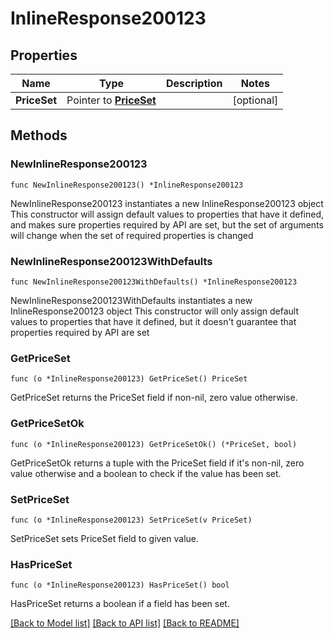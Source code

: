 # InlineResponse200123

## Properties

Name | Type | Description | Notes
------------ | ------------- | ------------- | -------------
**PriceSet** | Pointer to [**PriceSet**](priceSet.md) |  | [optional] 

## Methods

### NewInlineResponse200123

`func NewInlineResponse200123() *InlineResponse200123`

NewInlineResponse200123 instantiates a new InlineResponse200123 object
This constructor will assign default values to properties that have it defined,
and makes sure properties required by API are set, but the set of arguments
will change when the set of required properties is changed

### NewInlineResponse200123WithDefaults

`func NewInlineResponse200123WithDefaults() *InlineResponse200123`

NewInlineResponse200123WithDefaults instantiates a new InlineResponse200123 object
This constructor will only assign default values to properties that have it defined,
but it doesn't guarantee that properties required by API are set

### GetPriceSet

`func (o *InlineResponse200123) GetPriceSet() PriceSet`

GetPriceSet returns the PriceSet field if non-nil, zero value otherwise.

### GetPriceSetOk

`func (o *InlineResponse200123) GetPriceSetOk() (*PriceSet, bool)`

GetPriceSetOk returns a tuple with the PriceSet field if it's non-nil, zero value otherwise
and a boolean to check if the value has been set.

### SetPriceSet

`func (o *InlineResponse200123) SetPriceSet(v PriceSet)`

SetPriceSet sets PriceSet field to given value.

### HasPriceSet

`func (o *InlineResponse200123) HasPriceSet() bool`

HasPriceSet returns a boolean if a field has been set.


[[Back to Model list]](../README.md#documentation-for-models) [[Back to API list]](../README.md#documentation-for-api-endpoints) [[Back to README]](../README.md)


